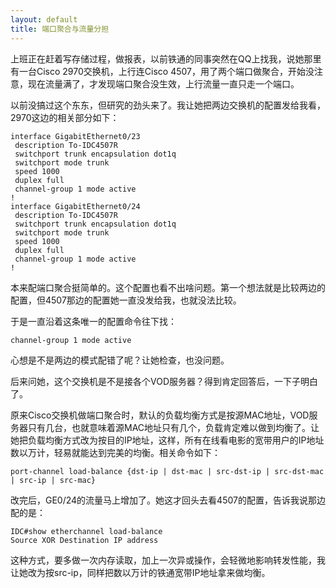 ```yaml
---
layout: default
title: 端口聚合与流量分担
---
```

上班正在赶着写存储过程，做报表，以前铁通的同事突然在QQ上找我，说她那里有一台Cisco 2970交换机，上行连Cisco 4507，用了两个端口做聚合，开始没注意，现在流量满了，才发现端口聚合没生效，上行流量一直只走一个端口。

以前没搞过这个东东，但研究的劲头来了。我让她把两边交换机的配置发给我看，2970这边的相关部分如下：

    interface GigabitEthernet0/23
     description To-IDC4507R
     switchport trunk encapsulation dot1q
     switchport mode trunk
     speed 1000
     duplex full
     channel-group 1 mode active
    !
    interface GigabitEthernet0/24
     description To-IDC4507R
     switchport trunk encapsulation dot1q
     switchport mode trunk
     speed 1000
     duplex full
     channel-group 1 mode active
    !

本来配端口聚合挺简单的。这个配置也看不出啥问题。第一个想法就是比较两边的配置，但4507那边的配置她一直没发给我，也就没法比较。

于是一直沿着这条唯一的配置命令往下找：

    channel-group 1 mode active

心想是不是两边的模式配错了呢？让她检查，也没问题。

后来问她，这个交换机是不是接各个VOD服务器？得到肯定回答后，一下子明白了。

原来Cisco交换机做端口聚合时，默认的负载均衡方式是按源MAC地址，VOD服务器只有几台，也就意味着源MAC地址只有几个，负载肯定难以做到均衡了。让她把负载均衡方式改为按目的IP地址，这样，所有在线看电影的宽带用户的IP地址数以万计，轻易就能达到完美的均衡。相关命令如下：

    port-channel load-balance {dst-ip | dst-mac | src-dst-ip | src-dst-mac | src-ip | src-mac}

改完后，GE0/24的流量马上增加了。她这才回头去看4507的配置，告诉我说那边配的是：

    IDC#show etherchannel load-balance 
    Source XOR Destination IP address

这种方式，要多做一次内存读取，加上一次异或操作，会轻微地影响转发性能，我让她改为按src-ip，同样把数以万计的铁通宽带IP地址拿来做均衡。
